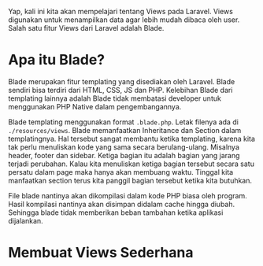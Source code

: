 Yap, kali ini kita akan mempelajari tentang Views pada Laravel. Views digunakan untuk menampilkan data agar lebih mudah dibaca oleh user. Salah satu fitur Views dari Laravel adalah Blade. 

# Apa itu Blade?

Blade merupakan fitur templating yang disediakan oleh Laravel. Blade sendiri bisa terdiri dari HTML, CSS, JS dan PHP. Kelebihan Blade dari templating lainnya adalah Blade tidak membatasi developer untuk menggunakan PHP Native dalam pengembangannya.

Blade templating menggunakan format `.blade.php`. Letak filenya ada di `./resources/views`. Blade memanfaatkan Inheritance dan Section dalam templatingnya. Hal tersebut sangat membantu ketika templating, karena kita tak perlu menuliskan kode yang sama secara berulang-ulang. Misalnya header, footer dan sidebar. Ketiga bagian itu adalah bagian yang jarang terjadi perubahan. Kalau kita menuliskan ketiga bagian tersebut secara satu persatu dalam page maka hanya akan membuang waktu. Tinggal kita manfaatkan section terus kita panggil bagian tersebut ketika kita butuhkan.

File blade nantinya akan dikompilasi dalam kode PHP biasa oleh program. Hasil kompilasi nantinya akan disimpan didalam cache hingga diubah. Sehingga blade tidak memberikan beban tambahan ketika aplikasi dijalankan.

# Membuat Views Sederhana

